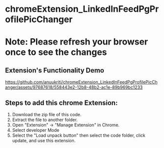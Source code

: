 # chromeExtension_LinkedInFeedPgProfilePicChanger

# Note: Please refresh your browser once to see the changes 

## Extension's Functionality Demo

https://github.com/anuukriti/chromeExtension_LinkedInFeedPgProfilePicChanger/assets/97687618/558443e2-12b8-48b2-ac1e-89b969bc1233

## Steps to add this chrome Extension:

1. Download the zip file of this code.
2. Extract the file to another folder.
3. Open "Extension" -> "Manage Extension" in Chrome.
4. Select developer Mode
5. Select the "Load unpack button" then select the code folder, click update, and use this extension. 


